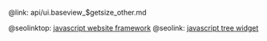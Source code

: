 @link: api/ui.baseview_$getsize_other.md

@seolinktop: [javascript website framework](https://webix.com)
@seolink: [javascript tree widget](https://webix.com/widget/tree/)